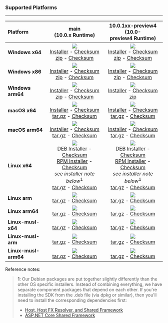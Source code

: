 ### Supported Platforms


--------------------------------------------------------------------------------------
| Platform | main<br>(10.0.x&nbsp;Runtime) | 10.0.1xx-preview4<br>(10.0-preview4&nbsp;Runtime) |
| :--------- | :----------: | :----------: |
| **Windows x64** | [![][win-x64-badge-main]][win-x64-version-main]<br>[Installer][win-x64-installer-main] - [Checksum][win-x64-installer-checksum-main]<br>[zip][win-x64-zip-main] - [Checksum][win-x64-zip-checksum-main] | [![][win-x64-badge-10.0.1XX-preview4]][win-x64-version-10.0.1XX-preview4]<br>[Installer][win-x64-installer-10.0.1XX-preview4] - [Checksum][win-x64-installer-checksum-10.0.1XX-preview4]<br>[zip][win-x64-zip-10.0.1XX-preview4] - [Checksum][win-x64-zip-checksum-10.0.1XX-preview4] |
| **Windows x86** | [![][win-x86-badge-main]][win-x86-version-main]<br>[Installer][win-x86-installer-main] - [Checksum][win-x86-installer-checksum-main]<br>[zip][win-x86-zip-main] - [Checksum][win-x86-zip-checksum-main] | [![][win-x86-badge-10.0.1XX-preview4]][win-x86-version-10.0.1XX-preview4]<br>[Installer][win-x86-installer-10.0.1XX-preview4] - [Checksum][win-x86-installer-checksum-10.0.1XX-preview4]<br>[zip][win-x86-zip-10.0.1XX-preview4] - [Checksum][win-x86-zip-checksum-10.0.1XX-preview4] |
| **Windows arm64** | [![][win-arm64-badge-main]][win-arm64-version-main]<br>[Installer][win-arm64-installer-main] - [Checksum][win-arm64-installer-checksum-main]<br>[zip][win-arm64-zip-main] - [Checksum][win-arm64-zip-checksum-main] | [![][win-arm64-badge-10.0.1XX-preview4]][win-arm64-version-10.0.1XX-preview4]<br>[Installer][win-arm64-installer-10.0.1XX-preview4] - [Checksum][win-arm64-installer-checksum-10.0.1XX-preview4]<br>[zip][win-arm64-zip-10.0.1XX-preview4] |
| **macOS x64** | [![][osx-x64-badge-main]][osx-x64-version-main]<br>[Installer][osx-x64-installer-main] - [Checksum][osx-x64-installer-checksum-main]<br>[tar.gz][osx-x64-targz-main] - [Checksum][osx-x64-targz-checksum-main] | [![][osx-x64-badge-10.0.1XX-preview4]][osx-x64-version-10.0.1XX-preview4]<br>[Installer][osx-x64-installer-10.0.1XX-preview4] - [Checksum][osx-x64-installer-checksum-10.0.1XX-preview4]<br>[tar.gz][osx-x64-targz-10.0.1XX-preview4] - [Checksum][osx-x64-targz-checksum-10.0.1XX-preview4] |
| **macOS arm64** | [![][osx-arm64-badge-main]][osx-arm64-version-main]<br>[Installer][osx-arm64-installer-main] - [Checksum][osx-arm64-installer-checksum-main]<br>[tar.gz][osx-arm64-targz-main] - [Checksum][osx-arm64-targz-checksum-main] | [![][osx-arm64-badge-10.0.1XX-preview4]][osx-arm64-version-10.0.1XX-preview4]<br>[Installer][osx-arm64-installer-10.0.1XX-preview4] - [Checksum][osx-arm64-installer-checksum-10.0.1XX-preview4]<br>[tar.gz][osx-arm64-targz-10.0.1XX-preview4] - [Checksum][osx-arm64-targz-checksum-10.0.1XX-preview4] |
| **Linux x64** | [![][linux-badge-main]][linux-version-main]<br>[DEB Installer][linux-DEB-installer-main] - [Checksum][linux-DEB-installer-checksum-main]<br>[RPM Installer][linux-RPM-installer-main] - [Checksum][linux-RPM-installer-checksum-main]<br>_see installer note below_<sup>1</sup><br>[tar.gz][linux-targz-main] - [Checksum][linux-targz-checksum-main] | [![][linux-badge-10.0.1XX-preview4]][linux-version-10.0.1XX-preview4]<br>[DEB Installer][linux-DEB-installer-10.0.1XX-preview4] - [Checksum][linux-DEB-installer-checksum-10.0.1XX-preview4]<br>[RPM Installer][linux-RPM-installer-10.0.1XX-preview4] - [Checksum][linux-RPM-installer-checksum-10.0.1XX-preview4]<br>_see installer note below_<sup>1</sup><br>[tar.gz][linux-targz-10.0.1XX-preview4] - [Checksum][linux-targz-checksum-10.0.1XX-preview4] |
| **Linux arm** | [![][linux-arm-badge-main]][linux-arm-version-main]<br>[tar.gz][linux-arm-targz-main] - [Checksum][linux-arm-targz-checksum-main] | [![][linux-arm-badge-10.0.1XX-preview4]][linux-arm-version-10.0.1XX-preview4]<br>[tar.gz][linux-arm-targz-10.0.1XX-preview4] - [Checksum][linux-arm-targz-checksum-10.0.1XX-preview4] |
| **Linux arm64** | [![][linux-arm64-badge-main]][linux-arm64-version-main]<br>[tar.gz][linux-arm64-targz-main] - [Checksum][linux-arm64-targz-checksum-main] | [![][linux-arm64-badge-10.0.1XX-preview4]][linux-arm64-version-10.0.1XX-preview4]<br>[tar.gz][linux-arm64-targz-10.0.1XX-preview4] - [Checksum][linux-arm64-targz-checksum-10.0.1XX-preview4] |
| **Linux-musl-x64** | [![][linux-musl-x64-badge-main]][linux-musl-x64-version-main]<br>[tar.gz][linux-musl-x64-targz-main] - [Checksum][linux-musl-x64-targz-checksum-main] | [![][linux-musl-x64-badge-10.0.1XX-preview4]][linux-musl-x64-version-10.0.1XX-preview4]<br>[tar.gz][linux-musl-x64-targz-10.0.1XX-preview4] - [Checksum][linux-musl-x64-targz-checksum-10.0.1XX-preview4] |
| **Linux-musl-arm** | [![][linux-musl-arm-badge-main]][linux-musl-arm-version-main]<br>[tar.gz][linux-musl-arm-targz-main] - [Checksum][linux-musl-arm-targz-checksum-main] | [![][linux-musl-arm-badge-10.0.1XX-preview4]][linux-musl-arm-version-10.0.1XX-preview4]<br>[tar.gz][linux-musl-arm-targz-10.0.1XX-preview4] - [Checksum][linux-musl-arm-targz-checksum-10.0.1XX-preview4] |
| **Linux-musl-arm64** | [![][linux-musl-arm64-badge-main]][linux-musl-arm64-version-main]<br>[tar.gz][linux-musl-arm64-targz-main] - [Checksum][linux-musl-arm64-targz-checksum-main] | [![][linux-musl-arm64-badge-10.0.1XX-preview4]][linux-musl-arm64-version-10.0.1XX-preview4]<br>[tar.gz][linux-musl-arm64-targz-10.0.1XX-preview4] - [Checksum][linux-musl-arm64-targz-checksum-10.0.1XX-preview4] |

Reference notes:
> **1**: Our Debian packages are put together slightly differently than the other OS specific installers. Instead of combining everything, we have separate component packages that depend on each other. If you're installing the SDK from the .deb file (via dpkg or similar), then you'll need to install the corresponding dependencies first:
> * [Host, Host FX Resolver, and Shared Framework](https://github.com/dotnet/runtime/blob/main/docs/project/dogfooding.md#nightly-builds-table)
> * [ASP.NET Core Shared Framework](https://github.com/aspnet/AspNetCore/blob/main/docs/DailyBuilds.md)

[win-x64-badge-main]: https://aka.ms/dotnet/10.0.1xx-ub/daily/win_x64_Release_version_badge.svg?no-cache
[win-x64-version-main]: https://aka.ms/dotnet/10.0.1xx-ub/daily/productCommit-win-x64.txt
[win-x64-installer-main]: https://aka.ms/dotnet/10.0.1xx-ub/daily/dotnet-sdk-win-x64.exe
[win-x64-installer-checksum-main]: https://aka.ms/dotnet/10.0.1xx-ub/daily/dotnet-sdk-win-x64.exe.sha512
[win-x64-zip-main]: https://aka.ms/dotnet/10.0.1xx-ub/daily/dotnet-sdk-win-x64.zip
[win-x64-zip-checksum-main]: https://aka.ms/dotnet/10.0.1xx-ub/daily/dotnet-sdk-win-x64.zip.sha512

[win-x64-badge-10.0.1XX-preview4]: https://aka.ms/dotnet/10.0.1xx-preview4/daily/win_x64_Release_version_badge.svg?no-cache
[win-x64-version-10.0.1XX-preview4]: https://aka.ms/dotnet/10.0.1xx-preview4/daily/productCommit-win-x64.txt
[win-x64-installer-10.0.1XX-preview4]: https://aka.ms/dotnet/10.0.1xx-preview4/daily/dotnet-sdk-win-x64.exe
[win-x64-installer-checksum-10.0.1XX-preview4]: https://aka.ms/dotnet/10.0.1xx-preview4/daily/dotnet-sdk-win-x64.exe.sha512
[win-x64-zip-10.0.1XX-preview4]: https://aka.ms/dotnet/10.0.1xx-preview4/daily/dotnet-sdk-win-x64.zip
[win-x64-zip-checksum-10.0.1XX-preview4]: https://aka.ms/dotnet/10.0.1xx-preview4/daily/dotnet-sdk-win-x64.zip.sha512

[win-x86-badge-main]: https://aka.ms/dotnet/10.0.1xx-ub/daily/win_x86_Release_version_badge.svg?no-cache
[win-x86-version-main]: https://aka.ms/dotnet/10.0.1xx-ub/daily/productCommit-win-x86.txt
[win-x86-installer-main]: https://aka.ms/dotnet/10.0.1xx-ub/daily/dotnet-sdk-win-x86.exe
[win-x86-installer-checksum-main]: https://aka.ms/dotnet/10.0.1xx-ub/daily/dotnet-sdk-win-x86.exe.sha512
[win-x86-zip-main]: https://aka.ms/dotnet/10.0.1xx-ub/daily/dotnet-sdk-win-x86.zip
[win-x86-zip-checksum-main]: https://aka.ms/dotnet/10.0.1xx-ub/daily/dotnet-sdk-win-x86.zip.sha512

[win-x86-badge-10.0.1XX-preview4]: https://aka.ms/dotnet/10.0.1xx-preview4/daily/win_x86_Release_version_badge.svg?no-cache
[win-x86-version-10.0.1XX-preview4]: https://aka.ms/dotnet/10.0.1xx-preview4/daily/productCommit-win-x86.txt
[win-x86-installer-10.0.1XX-preview4]: https://aka.ms/dotnet/10.0.1xx-preview4/daily/dotnet-sdk-win-x86.exe
[win-x86-installer-checksum-10.0.1XX-preview4]: https://aka.ms/dotnet/10.0.1xx-preview4/daily/dotnet-sdk-win-x86.exe.sha512
[win-x86-zip-10.0.1XX-preview4]: https://aka.ms/dotnet/10.0.1xx-preview4/daily/dotnet-sdk-win-x86.zip
[win-x86-zip-checksum-10.0.1XX-preview4]: https://aka.ms/dotnet/10.0.1xx-preview4/daily/dotnet-sdk-win-x86.zip.sha512

[osx-x64-badge-main]: https://aka.ms/dotnet/10.0.1xx-ub/daily/osx_x64_Release_version_badge.svg?no-cache
[osx-x64-version-main]: https://aka.ms/dotnet/10.0.1xx-ub/daily/productCommit-osx-x64.txt
[osx-x64-installer-main]: https://aka.ms/dotnet/10.0.1xx-ub/daily/dotnet-sdk-osx-x64.pkg
[osx-x64-installer-checksum-main]: https://aka.ms/dotnet/10.0.1xx-ub/daily/dotnet-sdk-osx-x64.pkg.sha512
[osx-x64-targz-main]: https://aka.ms/dotnet/10.0.1xx-ub/daily/dotnet-sdk-osx-x64.tar.gz
[osx-x64-targz-checksum-main]: https://aka.ms/dotnet/10.0.1xx-ub/daily/dotnet-sdk-osx-x64.pkg.tar.gz.sha512

[osx-x64-badge-10.0.1XX-preview4]: https://aka.ms/dotnet/10.0.1xx-preview4/daily/osx_x64_Release_version_badge.svg?no-cache
[osx-x64-version-10.0.1XX-preview4]: https://aka.ms/dotnet/10.0.1xx-preview4/daily/productCommit-osx-x64.txt
[osx-x64-installer-10.0.1XX-preview4]: https://aka.ms/dotnet/10.0.1xx-preview4/daily/dotnet-sdk-osx-x64.pkg
[osx-x64-installer-checksum-10.0.1XX-preview4]: https://aka.ms/dotnet/10.0.1xx-preview4/daily/dotnet-sdk-osx-x64.pkg.sha512
[osx-x64-targz-10.0.1XX-preview4]: https://aka.ms/dotnet/10.0.1xx-preview4/daily/dotnet-sdk-osx-x64.tar.gz
[osx-x64-targz-checksum-10.0.1XX-preview4]: https://aka.ms/dotnet/10.0.1xx-preview4/daily/dotnet-sdk-osx-x64.pkg.tar.gz.sha512

[osx-arm64-badge-main]: https://aka.ms/dotnet/10.0.1xx-ub/daily/osx_arm64_Release_version_badge.svg?no-cache
[osx-arm64-version-main]: https://aka.ms/dotnet/10.0.1xx-ub/daily/productCommit-osx-arm64.txt
[osx-arm64-installer-main]: https://aka.ms/dotnet/10.0.1xx-ub/daily/dotnet-sdk-osx-arm64.pkg
[osx-arm64-installer-checksum-main]: https://aka.ms/dotnet/10.0.1xx-ub/daily/dotnet-sdk-osx-arm64.pkg.sha512
[osx-arm64-targz-main]: https://aka.ms/dotnet/10.0.1xx-ub/daily/dotnet-sdk-osx-arm64.tar.gz
[osx-arm64-targz-checksum-main]: https://aka.ms/dotnet/10.0.1xx-ub/daily/dotnet-sdk-osx-arm64.pkg.tar.gz.sha512

[osx-arm64-badge-10.0.1XX-preview4]: https://aka.ms/dotnet/10.0.1xx-preview4/daily/osx_arm64_Release_version_badge.svg?no-cache
[osx-arm64-version-10.0.1XX-preview4]: https://aka.ms/dotnet/10.0.1xx-preview4/daily/productCommit-osx-arm64.txt
[osx-arm64-installer-10.0.1XX-preview4]: https://aka.ms/dotnet/10.0.1xx-preview4/daily/dotnet-sdk-osx-arm64.pkg
[osx-arm64-installer-checksum-10.0.1XX-preview4]: https://aka.ms/dotnet/10.0.1xx-preview4/daily/dotnet-sdk-osx-arm64.pkg.sha512
[osx-arm64-targz-10.0.1XX-preview4]: https://aka.ms/dotnet/10.0.1xx-preview4/daily/dotnet-sdk-osx-arm64.tar.gz
[osx-arm64-targz-checksum-10.0.1XX-preview4]: https://aka.ms/dotnet/10.0.1xx-preview4/daily/dotnet-sdk-osx-arm64.pkg.tar.gz.sha512

[linux-badge-main]: https://aka.ms/dotnet/10.0.1xx-ub/daily/linux_x64_Release_version_badge.svg?no-cache
[linux-version-main]: https://aka.ms/dotnet/10.0.1xx-ub/daily/productCommit-linux-x64.txt
[linux-DEB-installer-main]: https://aka.ms/dotnet/10.0.1xx-ub/daily/dotnet-sdk-x64.deb
[linux-DEB-installer-checksum-main]: https://aka.ms/dotnet/10.0.1xx-ub/daily/dotnet-sdk-x64.deb.sha512
[linux-RPM-installer-main]: https://aka.ms/dotnet/10.0.1xx-ub/daily/dotnet-sdk-x64.rpm
[linux-RPM-installer-checksum-main]: https://aka.ms/dotnet/10.0.1xx-ub/daily/dotnet-sdk-x64.rpm.sha512
[linux-targz-main]: https://aka.ms/dotnet/10.0.1xx-ub/daily/dotnet-sdk-linux-x64.tar.gz
[linux-targz-checksum-main]: https://aka.ms/dotnet/10.0.1xx-ub/daily/dotnet-sdk-linux-x64.tar.gz.sha512

[linux-badge-10.0.1XX-preview4]: https://aka.ms/dotnet/10.0.1xx-preview4/daily/linux_x64_Release_version_badge.svg?no-cache
[linux-version-10.0.1XX-preview4]: https://aka.ms/dotnet/10.0.1xx-preview4/daily/productCommit-linux-x64.txt
[linux-DEB-installer-10.0.1XX-preview4]: https://aka.ms/dotnet/10.0.1xx-preview4/daily/dotnet-sdk-x64.deb
[linux-DEB-installer-checksum-10.0.1XX-preview4]: https://aka.ms/dotnet/10.0.1xx-preview4/daily/dotnet-sdk-x64.deb.sha512
[linux-RPM-installer-10.0.1XX-preview4]: https://aka.ms/dotnet/10.0.1xx-preview4/daily/dotnet-sdk-x64.rpm
[linux-RPM-installer-checksum-10.0.1XX-preview4]: https://aka.ms/dotnet/10.0.1xx-preview4/daily/dotnet-sdk-x64.rpm.sha512
[linux-targz-10.0.1XX-preview4]: https://aka.ms/dotnet/10.0.1xx-preview4/daily/dotnet-sdk-linux-x64.tar.gz
[linux-targz-checksum-10.0.1XX-preview4]: https://aka.ms/dotnet/10.0.1xx-preview4/daily/dotnet-sdk-linux-x64.tar.gz.sha512

[linux-arm-badge-main]: https://aka.ms/dotnet/10.0.1xx-ub/daily/linux_arm_Release_version_badge.svg?no-cache
[linux-arm-version-main]: https://aka.ms/dotnet/10.0.1xx-ub/daily/productCommit-linux-arm.txt
[linux-arm-targz-main]: https://aka.ms/dotnet/10.0.1xx-ub/daily/dotnet-sdk-linux-arm.tar.gz
[linux-arm-targz-checksum-main]: https://aka.ms/dotnet/10.0.1xx-ub/daily/dotnet-sdk-linux-arm.tar.gz.sha512

[linux-arm-badge-10.0.1XX-preview4]: https://aka.ms/dotnet/10.0.1xx-preview4/daily/linux_arm_Release_version_badge.svg?no-cache
[linux-arm-version-10.0.1XX-preview4]: https://aka.ms/dotnet/10.0.1xx-preview4/daily/productCommit-linux-arm.txt
[linux-arm-targz-10.0.1XX-preview4]: https://aka.ms/dotnet/10.0.1xx-preview4/daily/dotnet-sdk-linux-arm.tar.gz
[linux-arm-targz-checksum-10.0.1XX-preview4]: https://aka.ms/dotnet/10.0.1xx-preview4/daily/dotnet-sdk-linux-arm.tar.gz.sha512

[linux-arm64-badge-main]: https://aka.ms/dotnet/10.0.1xx-ub/daily/linux_arm64_Release_version_badge.svg?no-cache
[linux-arm64-version-main]: https://aka.ms/dotnet/10.0.1xx-ub/daily/productCommit-linux-arm64.txt
[linux-arm64-targz-main]: https://aka.ms/dotnet/10.0.1xx-ub/daily/dotnet-sdk-linux-arm64.tar.gz
[linux-arm64-targz-checksum-main]: https://aka.ms/dotnet/10.0.1xx-ub/daily/dotnet-sdk-linux-arm64.tar.gz.sha512

[linux-arm64-badge-10.0.1XX-preview4]: https://aka.ms/dotnet/10.0.1xx-preview4/daily/linux_arm64_Release_version_badge.svg?no-cache
[linux-arm64-version-10.0.1XX-preview4]: https://aka.ms/dotnet/10.0.1xx-preview4/daily/productCommit-linux-arm64.txt
[linux-arm64-targz-10.0.1XX-preview4]: https://aka.ms/dotnet/10.0.1xx-preview4/daily/dotnet-sdk-linux-arm64.tar.gz
[linux-arm64-targz-checksum-10.0.1XX-preview4]: https://aka.ms/dotnet/10.0.1xx-preview4/daily/dotnet-sdk-linux-arm64.tar.gz.sha512

[linux-musl-x64-badge-main]: https://aka.ms/dotnet/10.0.1xx-ub/daily/linux_musl_x64_Release_version_badge.svg?no-cache
[linux-musl-x64-version-main]: https://aka.ms/dotnet/10.0.1xx-ub/daily/productCommit-linux-musl-x64.txt
[linux-musl-x64-targz-main]: https://aka.ms/dotnet/10.0.1xx-ub/daily/dotnet-sdk-linux-musl-x64.tar.gz
[linux-musl-x64-targz-checksum-main]: https://aka.ms/dotnet/10.0.1xx-ub/daily/dotnet-sdk-linux-musl-x64.tar.gz.sha512

[linux-musl-x64-badge-10.0.1XX-preview4]: https://aka.ms/dotnet/10.0.1xx-preview4/daily/linux_musl_x64_Release_version_badge.svg?no-cache
[linux-musl-x64-version-10.0.1XX-preview4]: https://aka.ms/dotnet/10.0.1xx-preview4/daily/productCommit-linux-musl-x64.txt
[linux-musl-x64-targz-10.0.1XX-preview4]: https://aka.ms/dotnet/10.0.1xx-preview4/daily/dotnet-sdk-linux-musl-x64.tar.gz
[linux-musl-x64-targz-checksum-10.0.1XX-preview4]: https://aka.ms/dotnet/10.0.1xx-preview4/daily/dotnet-sdk-linux-musl-x64.tar.gz.sha512

[linux-musl-arm-badge-main]: https://aka.ms/dotnet/10.0.1xx-ub/daily/linux_musl_arm_Release_version_badge.svg?no-cache
[linux-musl-arm-version-main]: https://aka.ms/dotnet/10.0.1xx-ub/daily/productCommit-linux-musl-arm.txt
[linux-musl-arm-targz-main]: https://aka.ms/dotnet/10.0.1xx-ub/daily/dotnet-sdk-linux-musl-arm.tar.gz
[linux-musl-arm-targz-checksum-main]: https://aka.ms/dotnet/10.0.1xx-ub/daily/dotnet-sdk-linux-musl-arm.tar.gz.sha512

[linux-musl-arm-badge-10.0.1XX-preview4]: https://aka.ms/dotnet/10.0.1xx-preview4/daily/linux_musl_arm_Release_version_badge.svg?no-cache
[linux-musl-arm-version-10.0.1XX-preview4]: https://aka.ms/dotnet/10.0.1xx-preview4/daily/productCommit-linux-musl-arm.txt
[linux-musl-arm-targz-10.0.1XX-preview4]: https://aka.ms/dotnet/10.0.1xx-preview4/daily/dotnet-sdk-linux-musl-arm.tar.gz
[linux-musl-arm-targz-checksum-10.0.1XX-preview4]: https://aka.ms/dotnet/10.0.1xx-preview4/daily/dotnet-sdk-linux-musl-arm.tar.gz.sha512

[linux-musl-arm64-badge-main]: https://aka.ms/dotnet/10.0.1xx-ub/daily/linux_musl_arm64_Release_version_badge.svg?no-cache
[linux-musl-arm64-version-main]: https://aka.ms/dotnet/10.0.1xx-ub/daily/productCommit-linux-musl-arm64.txt
[linux-musl-arm64-targz-main]: https://aka.ms/dotnet/10.0.1xx-ub/daily/dotnet-sdk-linux-musl-arm64.tar.gz
[linux-musl-arm64-targz-checksum-main]: https://aka.ms/dotnet/10.0.1xx-ub/daily/dotnet-sdk-linux-musl-arm64.tar.gz.sha512

[linux-musl-arm64-badge-10.0.1XX-preview4]: https://aka.ms/dotnet/10.0.1xx-preview4/daily/linux_musl_arm64_Release_version_badge.svg?no-cache
[linux-musl-arm64-version-10.0.1XX-preview4]: https://aka.ms/dotnet/10.0.1xx-preview4/daily/productCommit-linux-musl-arm64.txt
[linux-musl-arm64-targz-10.0.1XX-preview4]: https://aka.ms/dotnet/10.0.1xx-preview4/daily/dotnet-sdk-linux-musl-arm64.tar.gz
[linux-musl-arm64-targz-checksum-10.0.1XX-preview4]: https://aka.ms/dotnet/10.0.1xx-preview4/daily/dotnet-sdk-linux-musl-arm64.tar.gz.sha512

[win-arm64-badge-main]: https://aka.ms/dotnet/10.0.1xx-ub/daily/win_arm64_Release_version_badge.svg?no-cache
[win-arm64-version-main]: https://aka.ms/dotnet/10.0.1xx-ub/daily/productCommit-win-arm64.txt
[win-arm64-installer-main]: https://aka.ms/dotnet/10.0.1xx-ub/daily/dotnet-sdk-win-arm64.exe
[win-arm64-installer-checksum-main]: https://aka.ms/dotnet/10.0.1xx-ub/daily/dotnet-sdk-win-arm64.exe.sha512
[win-arm64-zip-main]: https://aka.ms/dotnet/10.0.1xx-ub/daily/dotnet-sdk-win-arm64.zip
[win-arm64-zip-checksum-main]: https://aka.ms/dotnet/10.0.1xx-ub/daily/dotnet-sdk-win-arm64.zip.sha512

[win-arm64-badge-10.0.1XX-preview4]: https://aka.ms/dotnet/10.0.1xx-preview4/daily/win_arm64_Release_version_badge.svg?no-cache
[win-arm64-version-10.0.1XX-preview4]: https://aka.ms/dotnet/10.0.1xx-preview4/daily/productCommit-win-arm64.txt
[win-arm64-installer-10.0.1XX-preview4]: https://aka.ms/dotnet/10.0.1xx-preview4/daily/dotnet-sdk-win-arm64.exe
[win-arm64-installer-checksum-10.0.1XX-preview4]: https://aka.ms/dotnet/10.0.1xx-preview4/daily/dotnet-sdk-win-arm64.exe.sha512
[win-arm64-zip-10.0.1XX-preview4]: https://aka.ms/dotnet/10.0.1xx-preview4/daily/dotnet-sdk-win-arm64.zip
[win-arm64-zip-checksum-10.0.1XX-preview4]: https://aka.ms/dotnet/10.0.1xx-preview4/daily/dotnet-sdk-win-arm64.zip.sha512